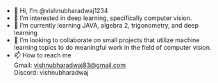 - 👋 Hi, I’m @vishnubharadwaj1234
- 👀 I’m interested in deep learning, specifically computer vision.
- 🌱 I’m currently learning JAVA, algebra 2, trigonometry, and deep learning
- 💞️ I’m looking to collaborate on small projects that utilize machine learning topics to do meaningful work in the field of computer vision.
- 📫 How to reach me<br>Gmail: vishnubharadwaj83@gmail.com<br>Discord: vishnubharadwaj

<!---
vishnubharadwaj1234/vishnubharadwaj1234 is a ✨ special ✨ repository because its `README.md` (this file) appears on your GitHub profile.
You can click the Preview link to take a look at your changes.
--->
